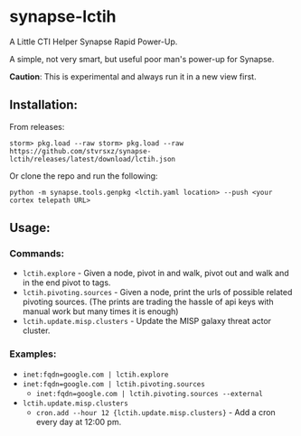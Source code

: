 # synapse-lctih

A Little CTI Helper Synapse Rapid Power-Up.

A simple, not very smart, but useful poor man's power-up for Synapse.

**Caution**: This is experimental and always run it in a new view first.

## Installation:

From releases:

```
storm> pkg.load --raw storm> pkg.load --raw https://github.com/stvrsxz/synapse-lctih/releases/latest/download/lctih.json
```

Or clone the repo and run the following:

```
python -m synapse.tools.genpkg <lctih.yaml location> --push <your cortex telepath URL>
```

## Usage:

### Commands:

- `lctih.explore` - Given a node, pivot in and walk, pivot out and walk and in the end pivot to tags.
- `lctih.pivoting.sources` - Given a node, print the urls of possible related pivoting sources. (The prints are trading the hassle of api keys with manual work but many times it is enough)
- `lctih.update.misp.clusters` - Update the MISP galaxy threat actor cluster.

### Examples:

- `inet:fqdn=google.com | lctih.explore`
- `inet:fqdn=google.com | lctih.pivoting.sources`
    - `inet:fqdn=google.com | lctih.pivoting.sources --external`
- `lctih.update.misp.clusters`
    - `cron.add --hour 12 {lctih.update.misp.clusters}` - Add a cron every day at 12:00 pm.





